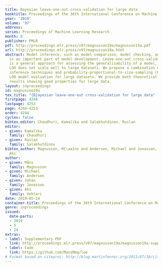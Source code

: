 ```yaml
---
title: Bayesian leave-one-out cross-validation for large data
booktitle: Proceedings of the 36th International Conference on Machine Learning
year: '2019'
volume: '97'
address: 
series: Proceedings of Machine Learning Research
month: 0
publisher: PMLR
pdf: http://proceedings.mlr.press/v97/magnusson19a/magnusson19a.pdf
url: http://proceedings.mlr.press/v97/magnusson19a.html
abstract: Model inference, such as model comparison, model checking, and model selection,
  is an important part of model development. Leave-one-out cross-validation (LOO)
  is a general approach for assessing the generalizability of a model, but unfortunately,
  LOO does not scale well to large datasets. We propose a combination of using approximate
  inference techniques and probability-proportional-to-size-sampling (PPS) for fast
  LOO model evaluation for large datasets. We provide both theoretical and empirical
  results showing good properties for large data.
layout: inproceedings
id: magnusson19a
tex_title: "{B}ayesian leave-one-out cross-validation for large data"
firstpage: 4244
lastpage: 4253
page: 4244-4253
order: 4244
cycles: false
bibtex_editor: Chaudhuri, Kamalika and Salakhutdinov, Ruslan
editor:
- given: Kamalika
  family: Chaudhuri
- given: Ruslan
  family: Salakhutdinov
bibtex_author: Magnusson, M{\aa}ns and Andersen, Michael and Jonasson, Johan and Vehtari,
  Aki
author:
- given: Måns
  family: Magnusson
- given: Michael
  family: Andersen
- given: Johan
  family: Jonasson
- given: Aki
  family: Vehtari
date: 2019-05-24
container-title: Proceedings of the 36th International Conference on Machine Learning
genre: inproceedings
issued:
  date-parts:
  - 2019
  - 5
  - 24
extras:
- label: Supplementary PDF
  link: http://proceedings.mlr.press/v97/magnusson19a/magnusson19a-supp.pdf
- label: Code
  link: https://github.com/MansMeg/loo
# Format based on citeproc: http://blog.martinfenner.org/2013/07/30/citeproc-yaml-for-bibliographies/
---
```

